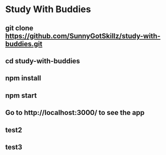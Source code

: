 # Study With Buddies

## git clone https://github.com/SunnyGotSkillz/study-with-buddies.git

## cd study-with-buddies

## npm install

## npm start

## Go to http://localhost:3000/ to see the app

## test2
## test3
